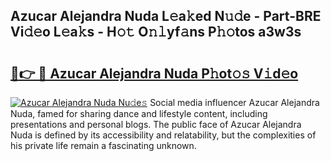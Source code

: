 ## Azucar Alejandra Nuda L𝚎a𝚔ed N𝚞𝚍e - Part-BRE Vi𝚍𝚎o L𝚎a𝚔s - H𝚘𝚝 O𝚗𝚕yf𝚊ns P𝚑𝚘tos a3w3s

# <h2><a href="http://kfeb1sa.oniu.top/?m=Azucar+Alejandra+Nuda">🔗👉 🔴 Azucar Alejandra Nuda P𝚑ot𝚘𝚜 V𝚒d𝚎o</a></h2>

[![Azucar Alejandra Nuda Nu𝚍e𝚜](https://i.imgur.com/0qMVB7G.gif)](http://kfeb1sa.oniu.top/?m=Azucar+Alejandra+Nuda)
Social media influencer Azucar Alejandra Nuda, famed for sharing dance and lifestyle content, including presentations and personal blogs. The public face of Azucar Alejandra Nuda is defined by its accessibility and relatability, but the complexities of his private life remain a fascinating unknown.  
